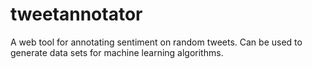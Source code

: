 tweetannotator
==============

A web tool for annotating sentiment on random tweets. Can be used to generate data sets for machine learning algorithms.

